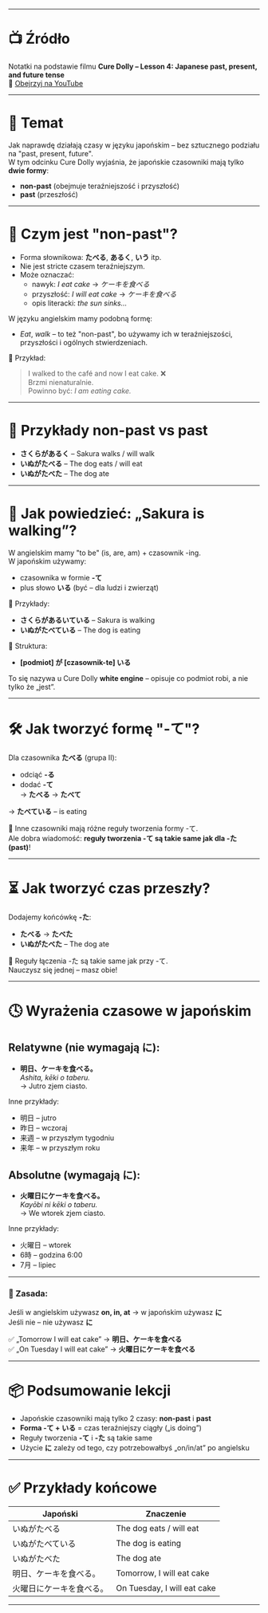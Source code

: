 
---
# 📺 Źródło

Notatki na podstawie filmu **Cure Dolly – Lesson 4: Japanese past, present, and future tense**  
🔗 [Obejrzyj na YouTube](https://www.youtube.com/watch?v=lU5rmrAORDY)

---

# 🎯 Temat

Jak naprawdę działają czasy w języku japońskim – bez sztucznego podziału na "past, present, future".  
W tym odcinku Cure Dolly wyjaśnia, że japońskie czasowniki mają tylko **dwie formy**:  
- **non-past** (obejmuje teraźniejszość i przyszłość)  
- **past** (przeszłość)  

---

# 🧠 Czym jest "non-past"?

- Forma słownikowa: **たべる**, **あるく**, **いう** itp.
- Nie jest stricte czasem teraźniejszym.
- Może oznaczać:
  - nawyk: *I eat cake* → *ケーキを食べる*
  - przyszłość: *I will eat cake* → *ケーキを食べる*
  - opis literacki: *the sun sinks...*

W języku angielskim mamy podobną formę:  
- *Eat*, *walk* – to też "non-past", bo używamy ich w teraźniejszości, przyszłości i ogólnych stwierdzeniach.

📌 Przykład:
> I walked to the café and now I eat cake. ❌  
Brzmi nienaturalnie.  
Powinno być: *I am eating cake.*

---

# 🧪 Przykłady non-past vs past

- **さくらがあるく** – Sakura walks / will walk  
- **いぬがたべる** – The dog eats / will eat  
- **いぬがたべた** – The dog ate

---

# 🔄 Jak powiedzieć: „Sakura is walking”?

W angielskim mamy "to be" (is, are, am) + czasownik -ing.  
W japońskim używamy:
- czasownika w formie **-て**
- plus słowo **いる** (być – dla ludzi i zwierząt)

📌 Przykłady:
- **さくらがあるいている** – Sakura is walking  
- **いぬがたべている** – The dog is eating

🧩 Struktura:
- **[podmiot] が [czasownik-te] いる**

To się nazywa u Cure Dolly **white engine** – opisuje co podmiot robi, a nie tylko że „jest”.

---

# 🛠️ Jak tworzyć formę "-て"?

Dla czasownika **たべる** (grupa II):
- odciąć **-る**
- dodać **-て**  
→ **たべる** → **たべて**

→ **たべている** – is eating

📌 Inne czasowniki mają różne reguły tworzenia formy -て.  
Ale dobra wiadomość: **reguły tworzenia -て są takie same jak dla -た (past)**!

---

# ⏳ Jak tworzyć czas przeszły?

Dodajemy końcówkę **-た**:

- **たべる** → **たべた**  
- **いぬがたべた** – The dog ate

📌 Reguły łączenia -た są takie same jak przy -て.  
Nauczysz się jednej – masz obie!

---

# 🕓 Wyrażenia czasowe w japońskim

## Relatywne (nie wymagają に):

- **明日、ケーキを食べる。**  
  *Ashita, kēki o taberu.*  
  → Jutro zjem ciasto.

Inne przykłady:
- 明日 – jutro
- 昨日 – wczoraj
- 来週 – w przyszłym tygodniu
- 来年 – w przyszłym roku

## Absolutne (wymagają に):

- **火曜日にケーキを食べる。**  
  *Kayōbi ni kēki o taberu.*  
  → We wtorek zjem ciasto.

Inne przykłady:
- 火曜日 – wtorek
- 6時 – godzina 6:00
- 7月 – lipiec

---

### 📌 Zasada:

Jeśli w angielskim używasz **on, in, at** → w japońskim używasz **に**  
Jeśli nie – nie używasz **に**

✅ „Tomorrow I will eat cake” → **明日、ケーキを食べる**  
✅ „On Tuesday I will eat cake” → **火曜日にケーキを食べる**

---

# 📦 Podsumowanie lekcji

- Japońskie czasowniki mają tylko 2 czasy: **non-past** i **past**
- **Forma -て + いる** = czas teraźniejszy ciągły („is doing”)
- Reguły tworzenia **-て** i **-た** są takie same
- Użycie **に** zależy od tego, czy potrzebowałbyś „on/in/at” po angielsku

---

# ✅ Przykłady końcowe

| Japoński                          | Znaczenie                     |
|----------------------------------|-------------------------------|
| いぬがたべる                      | The dog eats / will eat      |
| いぬがたべている                  | The dog is eating            |
| いぬがたべた                      | The dog ate                  |
| 明日、ケーキを食べる。            | Tomorrow, I will eat cake    |
| 火曜日にケーキを食べる。          | On Tuesday, I will eat cake  |

---

